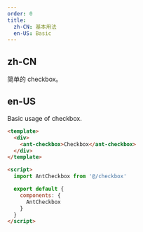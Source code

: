```yaml
---
order: 0
title:
  zh-CN: 基本用法
  en-US: Basic
---
```


## zh-CN

简单的 checkbox。


## en-US

Basic usage of checkbox.


```` html
<template>
  <div>
    <ant-checkbox>Checkbox</ant-checkbox>
  </div>
</template>

<script>
  import AntCheckbox from '@/checkbox'

  export default {
    components: {
      AntCheckbox
    }
  }
</script>
````
